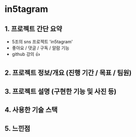 # in5tagram

## 1. 프로젝트 간단 요약

- 5조의 sns 프로젝트 'in5tagram'
- 좋아요 / 댓글 / 구독 / 알람 기능
- github 강의 👍

## 2. 프로젝트 정보/개요 (진행 기간 / 목표 / 팀원)



## 3. 프로젝트 설명 (구현한 기능 및 사진 등)



## 4. 사용한 기술 스택



## 5. 느낀점


